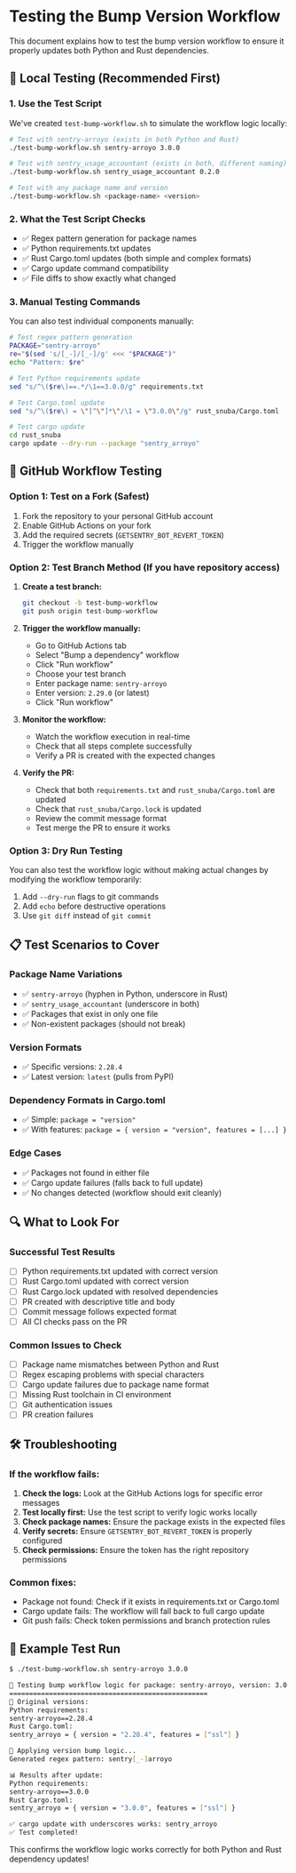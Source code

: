 # Testing the Bump Version Workflow

This document explains how to test the bump version workflow to ensure it properly updates both Python and Rust dependencies.

## 🧪 Local Testing (Recommended First)

### 1. Use the Test Script

We've created `test-bump-workflow.sh` to simulate the workflow logic locally:

```bash
# Test with sentry-arroyo (exists in both Python and Rust)
./test-bump-workflow.sh sentry-arroyo 3.0.0

# Test with sentry_usage_accountant (exists in both, different naming)
./test-bump-workflow.sh sentry_usage_accountant 0.2.0

# Test with any package name and version
./test-bump-workflow.sh <package-name> <version>
```

### 2. What the Test Script Checks

- ✅ Regex pattern generation for package names
- ✅ Python requirements.txt updates
- ✅ Rust Cargo.toml updates (both simple and complex formats)
- ✅ Cargo update command compatibility
- ✅ File diffs to show exactly what changed

### 3. Manual Testing Commands

You can also test individual components manually:

```bash
# Test regex pattern generation
PACKAGE="sentry-arroyo"
re="$(sed 's/[_-]/[_-]/g' <<< "$PACKAGE")"
echo "Pattern: $re"

# Test Python requirements update
sed "s/^\($re\)==.*/\1==3.0.0/g" requirements.txt

# Test Cargo.toml update
sed "s/^\($re\) = \"[^\"]*\"/\1 = \"3.0.0\"/g" rust_snuba/Cargo.toml

# Test cargo update
cd rust_snuba
cargo update --dry-run --package "sentry_arroyo"
```

## 🚀 GitHub Workflow Testing

### Option 1: Test on a Fork (Safest)

1. Fork the repository to your personal GitHub account
2. Enable GitHub Actions on your fork
3. Add the required secrets (`GETSENTRY_BOT_REVERT_TOKEN`)
4. Trigger the workflow manually

### Option 2: Test Branch Method (If you have repository access)

1. **Create a test branch:**
   ```bash
   git checkout -b test-bump-workflow
   git push origin test-bump-workflow
   ```

2. **Trigger the workflow manually:**
   - Go to GitHub Actions tab
   - Select "Bump a dependency" workflow
   - Click "Run workflow"
   - Choose your test branch
   - Enter package name: `sentry-arroyo`
   - Enter version: `2.29.0` (or latest)
   - Click "Run workflow"

3. **Monitor the workflow:**
   - Watch the workflow execution in real-time
   - Check that all steps complete successfully
   - Verify a PR is created with the expected changes

4. **Verify the PR:**
   - Check that both `requirements.txt` and `rust_snuba/Cargo.toml` are updated
   - Check that `rust_snuba/Cargo.lock` is updated
   - Review the commit message format
   - Test merge the PR to ensure it works

### Option 3: Dry Run Testing

You can also test the workflow logic without making actual changes by modifying the workflow temporarily:

1. Add `--dry-run` flags to git commands
2. Add `echo` before destructive operations
3. Use `git diff` instead of `git commit`

## 📋 Test Scenarios to Cover

### Package Name Variations
- ✅ `sentry-arroyo` (hyphen in Python, underscore in Rust)
- ✅ `sentry_usage_accountant` (underscore in both)
- ✅ Packages that exist in only one file
- ✅ Non-existent packages (should not break)

### Version Formats
- ✅ Specific versions: `2.28.4`
- ✅ Latest version: `latest` (pulls from PyPI)

### Dependency Formats in Cargo.toml
- ✅ Simple: `package = "version"`
- ✅ With features: `package = { version = "version", features = [...] }`

### Edge Cases
- ✅ Packages not found in either file
- ✅ Cargo update failures (falls back to full update)
- ✅ No changes detected (workflow should exit cleanly)

## 🔍 What to Look For

### Successful Test Results
- [ ] Python requirements.txt updated with correct version
- [ ] Rust Cargo.toml updated with correct version
- [ ] Rust Cargo.lock updated with resolved dependencies
- [ ] PR created with descriptive title and body
- [ ] Commit message follows expected format
- [ ] All CI checks pass on the PR

### Common Issues to Check
- [ ] Package name mismatches between Python and Rust
- [ ] Regex escaping problems with special characters
- [ ] Cargo update failures due to package name format
- [ ] Missing Rust toolchain in CI environment
- [ ] Git authentication issues
- [ ] PR creation failures

## 🛠️ Troubleshooting

### If the workflow fails:

1. **Check the logs:** Look at the GitHub Actions logs for specific error messages
2. **Test locally first:** Use the test script to verify logic works locally
3. **Check package names:** Ensure the package exists in the expected files
4. **Verify secrets:** Ensure `GETSENTRY_BOT_REVERT_TOKEN` is properly configured
5. **Check permissions:** Ensure the token has the right repository permissions

### Common fixes:
- Package not found: Check if it exists in requirements.txt or Cargo.toml
- Cargo update fails: The workflow will fall back to full cargo update
- Git push fails: Check token permissions and branch protection rules

## 📝 Example Test Run

```bash
$ ./test-bump-workflow.sh sentry-arroyo 3.0.0

🧪 Testing bump workflow logic for package: sentry-arroyo, version: 3.0.0
==================================================
📝 Original versions:
Python requirements:
sentry-arroyo==2.28.4
Rust Cargo.toml:
sentry_arroyo = { version = "2.28.4", features = ["ssl"] }

🔄 Applying version bump logic...
Generated regex pattern: sentry[_-]arroyo

📊 Results after update:
Python requirements:
sentry-arroyo==3.0.0
Rust Cargo.toml:
sentry_arroyo = { version = "3.0.0", features = ["ssl"] }

✅ cargo update with underscores works: sentry_arroyo
✅ Test completed!
```

This confirms the workflow logic works correctly for both Python and Rust dependency updates!
